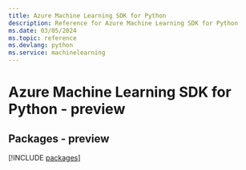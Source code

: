 ```yaml
---
title: Azure Machine Learning SDK for Python
description: Reference for Azure Machine Learning SDK for Python
ms.date: 03/05/2024
ms.topic: reference
ms.devlang: python
ms.service: machinelearning
---
```

# Azure Machine Learning SDK for Python - preview
## Packages - preview
[!INCLUDE [packages](machine-learning-index.md)]